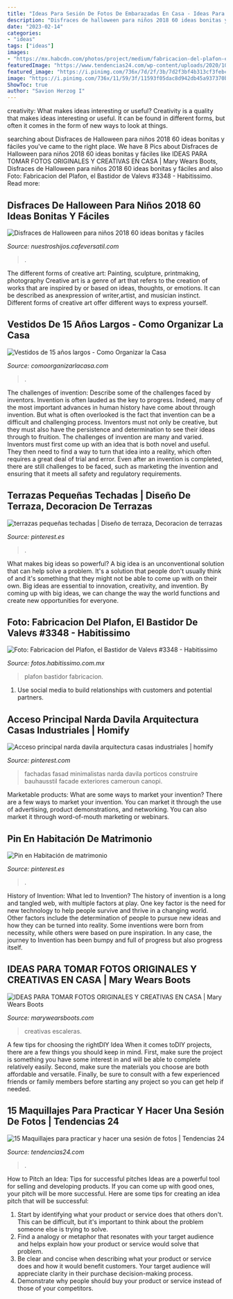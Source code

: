 ```yaml
---
title: "Ideas Para Sesión De Fotos De Embarazadas En Casa - Ideas Para Tomar Fotos Originales Y Creativas En Casa"
description: "Disfraces de halloween para niños 2018 60 ideas bonitas y fáciles"
date: "2023-02-14"
categories:
- "ideas"
tags: ["ideas"]
images:
- "https://mx.habcdn.com/photos/project/medium/fabricacion-del-plafon-el-bastidor_3348.jpg"
featuredImage: "https://www.tendencias24.com/wp-content/uploads/2020/10/Maquillaje-2-1-394x700-1.jpg"
featured_image: "https://i.pinimg.com/736x/7d/2f/3b/7d2f3bf4b313cf3febc2cc1e102175d1.jpg"
image: "https://i.pinimg.com/736x/11/59/3f/11593f05dac8d942db45a937370b1822.jpg"
ShowToc: true
author: "Savion Herzog I"
---
```



creativity: What makes ideas interesting or useful?
Creativity is a quality that makes ideas interesting or useful. It can be found in different forms, but often it comes in the form of new ways to look at things.

	

		
searching about Disfraces de Halloween para niños 2018 60 ideas bonitas y fáciles you've came to the right place. We have 8 Pics about Disfraces de Halloween para niños 2018 60 ideas bonitas y fáciles like IDEAS PARA TOMAR FOTOS ORIGINALES Y CREATIVAS EN CASA | Mary Wears Boots, Disfraces de Halloween para niños 2018 60 ideas bonitas y fáciles and also Foto: Fabricacion del Plafon, el Bastidor de Valevs #3348 - Habitissimo. Read more:
		
    
## Disfraces De Halloween Para Niños 2018 60 Ideas Bonitas Y Fáciles

<img loading=lazy src="https://nuestroshijos.cafeversatil.com/wp-content/uploads/2016/11/025-19.jpg" onerror="this.onerror=null;this.src='https://tse1.mm.bing.net/th?id=OIP.nhowhyTkQXCRbqMKyGQWAwAAAA&amp;pid=15.1';" alt="Disfraces de Halloween para niños 2018 60 ideas bonitas y fáciles">

_Source: nuestroshijos.cafeversatil.com_

>. 

	

The different forms of creative art: Painting, sculpture, printmaking, photography
Creative art is a genre of art that refers to the creation of works that are inspired by or based on ideas, thoughts, or emotions. It can be described as anexpression of writer,artist, and musician instinct. Different forms of creative art offer different ways to express yourself.

    
## Vestidos De 15 Años Largos - Como Organizar La Casa

<img loading=lazy src="https://comoorganizarlacasa.com/wp-content/uploads/2018/03/vestidos-de-15-anos-largos-3.jpg" onerror="this.onerror=null;this.src='https://tse1.mm.bing.net/th?id=OIP.WpD0Pkc5880zhWKlYIeI8QHaNK&amp;pid=15.1';" alt="Vestidos de 15 años largos - Como Organizar la Casa">

_Source: comoorganizarlacasa.com_

>. 

	

The challenges of invention: Describe some of the challenges faced by inventors.
Invention is often lauded as the key to progress. Indeed, many of the most important advances in human history have come about through invention. But what is often overlooked is the fact that invention can be a difficult and challenging process. Inventors must not only be creative, but they must also have the persistence and determination to see their ideas through to fruition.
The challenges of invention are many and varied. Inventors must first come up with an idea that is both novel and useful. They then need to find a way to turn that idea into a reality, which often requires a great deal of trial and error. Even after an invention is completed, there are still challenges to be faced, such as marketing the invention and ensuring that it meets all safety and regulatory requirements.

    
## Terrazas Pequeñas Techadas | Diseño De Terraza, Decoracion De Terrazas

<img loading=lazy src="https://i.pinimg.com/736x/7d/2f/3b/7d2f3bf4b313cf3febc2cc1e102175d1.jpg" onerror="this.onerror=null;this.src='https://tse2.mm.bing.net/th?id=OIP.i4O5d3dqv6hTLO5H3DTWwQHaKl&amp;pid=15.1';" alt="terrazas pequeñas techadas | Diseño de terraza, Decoracion de terrazas">

_Source: pinterest.es_

>. 

	

What makes big ideas so powerful?
A big idea is an unconventional solution that can help solve a problem. It's a solution that people don't usually think of and it's something that they might not be able to come up with on their own. Big ideas are essential to innovation, creativity, and invention. By coming up with big ideas, we can change the way the world functions and create new opportunities for everyone.

    
## Foto: Fabricacion Del Plafon, El Bastidor De Valevs #3348 - Habitissimo

<img loading=lazy src="https://mx.habcdn.com/photos/project/medium/fabricacion-del-plafon-el-bastidor_3348.jpg" onerror="this.onerror=null;this.src='https://tse2.mm.bing.net/th?id=OIP._HacvN2J2PPCRY7Mg-yH3QHaFj&amp;pid=15.1';" alt="Foto: Fabricacion del Plafon, el Bastidor de Valevs #3348 - Habitissimo">

_Source: fotos.habitissimo.com.mx_

>plafon bastidor fabricacion. 

	

1. Use social media to build relationships with customers and potential partners.

    
## Acceso Principal Narda Davila Arquitectura Casas Industriales | Homify

<img loading=lazy src="https://i.pinimg.com/736x/80/e5/6b/80e56bf53d0cd2f1d43c92ac64ac5169.jpg" onerror="this.onerror=null;this.src='https://tse4.mm.bing.net/th?id=OIP.2bhrG6vAoSmInFUlE8fy2wHaLH&amp;pid=15.1';" alt="Acceso principal narda davila arquitectura casas industriales | homify">

_Source: pinterest.com_

>fachadas fasad minimalistas narda davila porticos construire bauhausstil facade exteriores cameroun canopi. 

	

Marketable products: What are some ways to market your invention?
There are a few ways to market your invention. You can market it through the use of advertising, product demonstrations, and networking. You can also market it through word-of-mouth marketing or webinars.

    
## Pin En Habitación De Matrimonio

<img loading=lazy src="https://i.pinimg.com/736x/11/59/3f/11593f05dac8d942db45a937370b1822.jpg" onerror="this.onerror=null;this.src='https://tse1.mm.bing.net/th?id=OIP.LrRkE68gpK5AAgM2uYi5EgHaLH&amp;pid=15.1';" alt="Pin en Habitación de matrimonio">

_Source: pinterest.es_

>. 

	

History of Invention: What led to Invention?
The history of invention is a long and tangled web, with multiple factors at play. One key factor is the need for new technology to help people survive and thrive in a changing world. Other factors include the determination of people to pursue new ideas and how they can be turned into reality. Some inventions were born from necessity, while others were based on pure inspiration. In any case, the journey to Invention has been bumpy and full of progress but also progress itself.

    
## IDEAS PARA TOMAR FOTOS ORIGINALES Y CREATIVAS EN CASA | Mary Wears Boots

<img loading=lazy src="https://1.bp.blogspot.com/-Oc_GBvcSt5E/XvIlMgtwJLI/AAAAAAAAN4I/F0dnhY73X-0frRssjiG7mib2DgBwtGY1QCNcBGAsYHQ/s1600/fotos%2Ben%2Bcuarentena.JPG" onerror="this.onerror=null;this.src='https://tse3.mm.bing.net/th?id=OIP.HVHD5LgNUalHcZRFF9ySUwHaLH&amp;pid=15.1';" alt="IDEAS PARA TOMAR FOTOS ORIGINALES Y CREATIVAS EN CASA | Mary Wears Boots">

_Source: marywearsboots.com_

>creativas escaleras. 

	

A few tips for choosing the rightDIY Idea
When it comes toDIY projects, there are a few things you should keep in mind. First, make sure the project is something you have some interest in and will be able to complete relatively easily. Second, make sure the materials you choose are both affordable and versatile. Finally, be sure to consult with a few experienced friends or family members before starting any project so you can get help if needed.

    
## 15 Maquillajes Para Practicar Y Hacer Una Sesión De Fotos | Tendencias 24

<img loading=lazy src="https://www.tendencias24.com/wp-content/uploads/2020/10/Maquillaje-2-1-394x700-1.jpg" onerror="this.onerror=null;this.src='https://tse3.mm.bing.net/th?id=OIP.FxLQNoEMM5IdpLx-9vIPYAAAAA&amp;pid=15.1';" alt="15 Maquillajes para practicar y hacer una sesión de fotos | Tendencias 24">

_Source: tendencias24.com_

>. 

	

How to Pitch an Idea: Tips for successful pitches
Ideas are a powerful tool for selling and developing products. If you can come up with good ones, your pitch will be more successful. Here are some tips for creating an idea pitch that will be successful:
1. Start by identifying what your product or service does that others don't. This can be difficult, but it's important to think about the problem someone else is trying to solve.
2. Find a analogy or metaphor that resonates with your target audience and helps explain how your product or service would solve that problem.
3. Be clear and concise when describing what your product or service does and how it would benefit customers. Your target audience will appreciate clarity in their purchase decision-making process.
4. Demonstrate why people should buy your product or service instead of those of your competitors.

